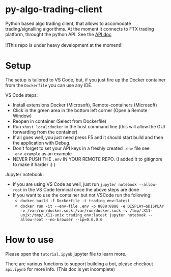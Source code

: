 # py-algo-trading-client
Python based algo trading client, that allows to accomodate trading/signalling algorithms. 
At the moment it connects to FTX trading platform, throught the python API.
See the [API doc](https://docs.ftx.us/#overview)<br><br>
!!This repo is under heavy development at the moment!!

# Setup
The setup is tailored to VS Code, but, if you just fire up the Docker container from the ```Dockerfile```
you can use any IDE.
 
VS Code steps:
 - Install extensions Docker (Microsoft), Remote-containers (Microsoft)
 - Click in the green area in the bottom left corner (Open a Remote Window)
 - Reopen in container (Select from Dockerfile)
 - Run ```xhost local:docker``` in the host command line (this will allow the GUI forwarding from the container)
 - If all goes well, you just need press F5 and it should start build and then the application with Debug.
 - Don't forget to set your API keys in a freshly created ```.env``` file see ```.env.example``` as an example
 - NEVER PUSH THE ```.env``` IN YOUR REMOTE REPO. (I added it to gitignore to make it harder :) )

Jupyter notebook:
 - If you are using VS Code as well, just run ```jupyter notebook --allow-root``` in the VS Code terminal once the above steps are done
 - If you want to use the container but not VSCode run the following:
    - ```docker build -f Dockerfile -t trading_env:latest .```
    - ```docker run -it --env-file .env -p 8888:8888 -e DISPLAY=$DISPLAY -v /var/run/docker.sock:/var/run/docker.sock -v /tmp/.X11-unix:/tmp/.X11-unix trading_env:latest jupyter notebook --allow-root --no-browser --ip=0.0.0.0```

# How to use
Please open the ```tutorial.ipynb``` jupyter file to learn more.

There are various functions to support building a bot, please checkout ```api.ipynb``` for more info. (This doc is yet incomplete)
